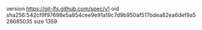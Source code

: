 version https://git-lfs.github.com/spec/v1
oid sha256:542cf9f97698e5a854cee9e91a19c7d9b950af517bdea82ea6def9a528685035
size 1359
